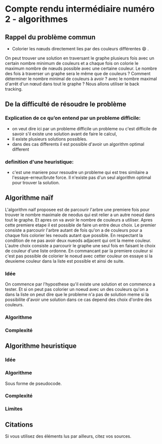 # Compte rendu intermédiaire numéro 2 - algorithmes

## Rappel du problème commun
*	Colorier les nœuds directement lies par des couleurs différentes 😄 .

On peut trouver une solution en traversant le graphe plusieurs fois avec un certain nombre minimum de couleurs et a chaque fois on colorie le maximum nombre de nœuds possible avec une certaine couleur. Le nombre des fois à traverser un graphe sera le même que de couleurs ? Comment déterminer le nombre minimal de couleurs à avoir ? avec le nombre maximal d'arrêt d'un nœud dans tout le graphe ? Nous allons utiliser le back tracking.

## De la difficulté de résoudre le problème
### Explication de ce qu’on entend par un probleme difficile:
* on veut dire ici par un probleme difficile un probleme ou c'est difficile de savoir s'il existe une solution avant de faire le calcul,
* Il existe plusieurs solutions possibles.
* dans des cas differents il est possible d'avoir un algorithm optimal different 
  
### definition d'une heuristique:
* c'est une maniere pour resoudre un probleme qui est tres similaire a l'essaye-erreur/brute force. Il n'existe pas d'un seul algorithm optimal pour trouver la solution.


## Algorithme naïf
L'algorithm naif proposee est de parcourir l'arbre une premiere fois pour trouver le nombre maximale de neodus qui est relier a un autre noeud dans tout le graphe.
Et apres on va avoir le nombre de couleurs a utiliser. Apres cette premiere etape il est possible de faire un entre deux choix. Le premier consiste a parcourir l'arbre autant de fois
qu'on a de couleurs pour a chaque fois colorier les neouds autant que possible. En respectant la condition de ne pas avoir deux nueods adjacent qui ont la meme couleur. L'autre choix consiste a parcourir le graphe une seul fois en faisant le choix de couleur d'une liste ordonne. En commancant par la premiere couleur si c'est pas possible de colorier le noeud avec cetter couleur on essaye si la deuxieme couleur dans la liste est possible et ainsi de suite.

### Idée    
On commence par l'hyposthese qu'il existe une solution et on commence a tester. Et si on peut pas colorier un noeud avec un des couleurs qu'on a dans la liste on peut dire que le probleme n'a pas de solution meme si la possibilite d'avoir une solution dans ce cas depend des choix d'ordre des couleurs.

### Algorithme


### Complexité


## Algorithme heuristique

### Idée

### Algorithme

Sous forme de pseudocode.

### Complexité

### Limites

## Citations

Si vous utilisez des éléments lus par ailleurs, citez vos sources.
